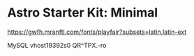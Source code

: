 # Astro Starter Kit: Minimal

https://gwfh.mranftl.com/fonts/playfair?subsets=latin,latin-ext

MySQL
vhost19392s0 QR^TPX.-ro

<!-- <a {href} class="cursor-pointer p-4 text-white" data-astro-history="replace"> -->
<!-- <video controls="" autoplay="" transition:persist> -->

<!-- <Video controls="" autoplay="" transition:name="media-player" transition:persist /> -->
<!-- <MyVideo controls="" autoplay="" transition:name="media-player" transition:persist /> -->

<!-- <video controls="" autoplay="" transition:persist="media-player"> -->

<!-- transition:persist-props -->

<!-- Links with the data-astro-reload attribute will be ignored by the router and a full-page navigation will occur. -->
<!-- <a href="/articles/emperor-penguins" data-astro-reload> -->
